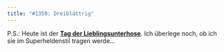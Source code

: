 ```yaml
---
title: "#1359: Dreiblättrig"
---
```


P.S.:
Heute ist der <a href="http://www.fonflatter.de/kalender"><strong>Tag der Lieblingsunterhose</strong></a>. Ich überlege noch, ob ich sie im Superheldenstil tragen werde...
